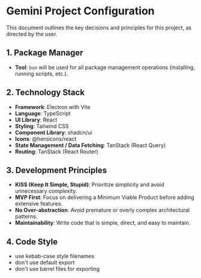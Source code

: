 # Gemini Project Configuration

This document outlines the key decisions and principles for this project, as directed by the user.

## 1. Package Manager

- **Tool**: `bun` will be used for all package management operations (installing, running scripts, etc.).

## 2. Technology Stack

- **Framework**: Electron with Vite
- **Language**: TypeScript
- **UI Library**: React
- **Styling**: Tailwind CSS
- **Component Library**: shadcn/ui
- **Icons**: @heroicons/react
- **State Management / Data Fetching**: TanStack (React Query)
- **Routing**: TanStack (React Router)

## 3. Development Principles

- **KISS (Keep It Simple, Stupid)**: Prioritize simplicity and avoid unnecessary complexity.
- **MVP First**: Focus on delivering a Minimum Viable Product before adding extensive features.
- **No Over-abstraction**: Avoid premature or overly complex architectural patterns.
- **Maintainability**: Write code that is simple, direct, and easy to maintain.

## 4. Code Style

- use kebab-case style filenames
- don't use default export
- don't use barrel files for exporting
